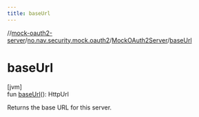 ```yaml
---
title: baseUrl
---
```

//[mock-oauth2-server](../../../index.html)/[no.nav.security.mock.oauth2](../index.html)/[MockOAuth2Server](index.html)/[baseUrl](base-url.html)



# baseUrl



[jvm]\
fun [baseUrl](base-url.html)(): HttpUrl



Returns the base URL for this server.




